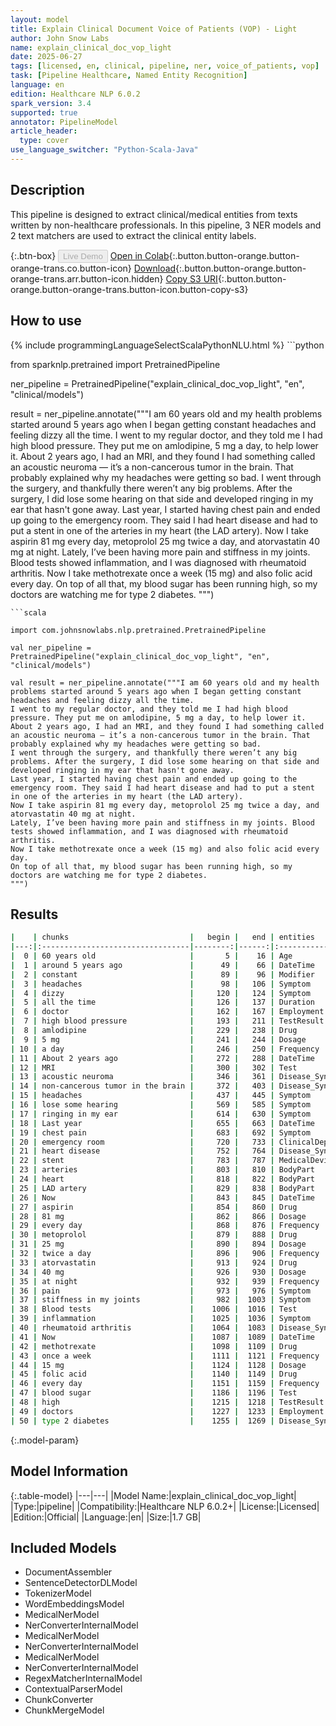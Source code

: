 ```yaml
---
layout: model
title: Explain Clinical Document Voice of Patients (VOP) - Light
author: John Snow Labs
name: explain_clinical_doc_vop_light
date: 2025-06-27
tags: [licensed, en, clinical, pipeline, ner, voice_of_patients, vop]
task: [Pipeline Healthcare, Named Entity Recognition]
language: en
edition: Healthcare NLP 6.0.2
spark_version: 3.4
supported: true
annotator: PipelineModel
article_header:
  type: cover
use_language_switcher: "Python-Scala-Java"
---
```


## Description

This pipeline is designed to extract clinical/medical entities from texts written by non-healthcare professionals. In this pipeline, 3 NER models and 2 text matchers are used to extract the clinical entity labels.

{:.btn-box}
<button class="button button-orange" disabled>Live Demo</button>
[Open in Colab](https://colab.research.google.com/github/JohnSnowLabs/spark-nlp-workshop/blob/master/healthcare-nlp/07.0.Pretrained_Clinical_Pipelines.ipynb){:.button.button-orange.button-orange-trans.co.button-icon}
[Download](https://s3.amazonaws.com/auxdata.johnsnowlabs.com/clinical/models/explain_clinical_doc_vop_light_en_6.0.2_3.4_1751037839163.zip){:.button.button-orange.button-orange-trans.arr.button-icon.hidden}
[Copy S3 URI](s3://auxdata.johnsnowlabs.com/clinical/models/explain_clinical_doc_vop_light_en_6.0.2_3.4_1751037839163.zip){:.button.button-orange.button-orange-trans.button-icon.button-copy-s3}

## How to use



<div class="tabs-box" markdown="1">
{% include programmingLanguageSelectScalaPythonNLU.html %}
```python

from sparknlp.pretrained import PretrainedPipeline

ner_pipeline = PretrainedPipeline("explain_clinical_doc_vop_light", "en", "clinical/models")

result = ner_pipeline.annotate("""I am 60 years old and my health problems started around 5 years ago when I began getting constant headaches and feeling dizzy all the time. 
I went to my regular doctor, and they told me I had high blood pressure. They put me on amlodipine, 5 mg a day, to help lower it. 
About 2 years ago, I had an MRI, and they found I had something called an acoustic neuroma — it’s a non-cancerous tumor in the brain. That probably explained why my headaches were getting so bad. 
I went through the surgery, and thankfully there weren’t any big problems. After the surgery, I did lose some hearing on that side and developed ringing in my ear that hasn't gone away.
Last year, I started having chest pain and ended up going to the emergency room. They said I had heart disease and had to put a stent in one of the arteries in my heart (the LAD artery). 
Now I take aspirin 81 mg every day, metoprolol 25 mg twice a day, and atorvastatin 40 mg at night. 
Lately, I’ve been having more pain and stiffness in my joints. Blood tests showed inflammation, and I was diagnosed with rheumatoid arthritis. 
Now I take methotrexate once a week (15 mg) and also folic acid every day. 
On top of all that, my blood sugar has been running high, so my doctors are watching me for type 2 diabetes.
""")

```
```scala

import com.johnsnowlabs.nlp.pretrained.PretrainedPipeline

val ner_pipeline = PretrainedPipeline("explain_clinical_doc_vop_light", "en", "clinical/models")

val result = ner_pipeline.annotate("""I am 60 years old and my health problems started around 5 years ago when I began getting constant headaches and feeling dizzy all the time. 
I went to my regular doctor, and they told me I had high blood pressure. They put me on amlodipine, 5 mg a day, to help lower it. 
About 2 years ago, I had an MRI, and they found I had something called an acoustic neuroma — it’s a non-cancerous tumor in the brain. That probably explained why my headaches were getting so bad. 
I went through the surgery, and thankfully there weren’t any big problems. After the surgery, I did lose some hearing on that side and developed ringing in my ear that hasn't gone away.
Last year, I started having chest pain and ended up going to the emergency room. They said I had heart disease and had to put a stent in one of the arteries in my heart (the LAD artery). 
Now I take aspirin 81 mg every day, metoprolol 25 mg twice a day, and atorvastatin 40 mg at night. 
Lately, I’ve been having more pain and stiffness in my joints. Blood tests showed inflammation, and I was diagnosed with rheumatoid arthritis. 
Now I take methotrexate once a week (15 mg) and also folic acid every day. 
On top of all that, my blood sugar has been running high, so my doctors are watching me for type 2 diabetes.
""")

```
</div>

## Results

```bash
|    | chunks                           |   begin |   end | entities                  |
|---:|:---------------------------------|--------:|------:|:--------------------------|
|  0 | 60 years old                     |       5 |    16 | Age                       |
|  1 | around 5 years ago               |      49 |    66 | DateTime                  |
|  2 | constant                         |      89 |    96 | Modifier                  |
|  3 | headaches                        |      98 |   106 | Symptom                   |
|  4 | dizzy                            |     120 |   124 | Symptom                   |
|  5 | all the time                     |     126 |   137 | Duration                  |
|  6 | doctor                           |     162 |   167 | Employment                |
|  7 | high blood pressure              |     193 |   211 | TestResult                |
|  8 | amlodipine                       |     229 |   238 | Drug                      |
|  9 | 5 mg                             |     241 |   244 | Dosage                    |
| 10 | a day                            |     246 |   250 | Frequency                 |
| 11 | About 2 years ago                |     272 |   288 | DateTime                  |
| 12 | MRI                              |     300 |   302 | Test                      |
| 13 | acoustic neuroma                 |     346 |   361 | Disease_Syndrome_Disorder |
| 14 | non-cancerous tumor in the brain |     372 |   403 | Disease_Syndrome_Disorder |
| 15 | headaches                        |     437 |   445 | Symptom                   |
| 16 | lose some hearing                |     569 |   585 | Symptom                   |
| 17 | ringing in my ear                |     614 |   630 | Symptom                   |
| 18 | Last year                        |     655 |   663 | DateTime                  |
| 19 | chest pain                       |     683 |   692 | Symptom                   |
| 20 | emergency room                   |     720 |   733 | ClinicalDept              |
| 21 | heart disease                    |     752 |   764 | Disease_Syndrome_Disorder |
| 22 | stent                            |     783 |   787 | MedicalDevice             |
| 23 | arteries                         |     803 |   810 | BodyPart                  |
| 24 | heart                            |     818 |   822 | BodyPart                  |
| 25 | LAD artery                       |     829 |   838 | BodyPart                  |
| 26 | Now                              |     843 |   845 | DateTime                  |
| 27 | aspirin                          |     854 |   860 | Drug                      |
| 28 | 81 mg                            |     862 |   866 | Dosage                    |
| 29 | every day                        |     868 |   876 | Frequency                 |
| 30 | metoprolol                       |     879 |   888 | Drug                      |
| 31 | 25 mg                            |     890 |   894 | Dosage                    |
| 32 | twice a day                      |     896 |   906 | Frequency                 |
| 33 | atorvastatin                     |     913 |   924 | Drug                      |
| 34 | 40 mg                            |     926 |   930 | Dosage                    |
| 35 | at night                         |     932 |   939 | Frequency                 |
| 36 | pain                             |     973 |   976 | Symptom                   |
| 37 | stiffness in my joints           |     982 |  1003 | Symptom                   |
| 38 | Blood tests                      |    1006 |  1016 | Test                      |
| 39 | inflammation                     |    1025 |  1036 | Symptom                   |
| 40 | rheumatoid arthritis             |    1064 |  1083 | Disease_Syndrome_Disorder |
| 41 | Now                              |    1087 |  1089 | DateTime                  |
| 42 | methotrexate                     |    1098 |  1109 | Drug                      |
| 43 | once a week                      |    1111 |  1121 | Frequency                 |
| 44 | 15 mg                            |    1124 |  1128 | Dosage                    |
| 45 | folic acid                       |    1140 |  1149 | Drug                      |
| 46 | every day                        |    1151 |  1159 | Frequency                 |
| 47 | blood sugar                      |    1186 |  1196 | Test                      |
| 48 | high                             |    1215 |  1218 | TestResult                |
| 49 | doctors                          |    1227 |  1233 | Employment                |
| 50 | type 2 diabetes                  |    1255 |  1269 | Disease_Syndrome_Disorder |
```

{:.model-param}
## Model Information

{:.table-model}
|---|---|
|Model Name:|explain_clinical_doc_vop_light|
|Type:|pipeline|
|Compatibility:|Healthcare NLP 6.0.2+|
|License:|Licensed|
|Edition:|Official|
|Language:|en|
|Size:|1.7 GB|

## Included Models

- DocumentAssembler
- SentenceDetectorDLModel
- TokenizerModel
- WordEmbeddingsModel
- MedicalNerModel
- NerConverterInternalModel
- MedicalNerModel
- NerConverterInternalModel
- MedicalNerModel
- NerConverterInternalModel
- RegexMatcherInternalModel
- ContextualParserModel
- ChunkConverter
- ChunkMergeModel